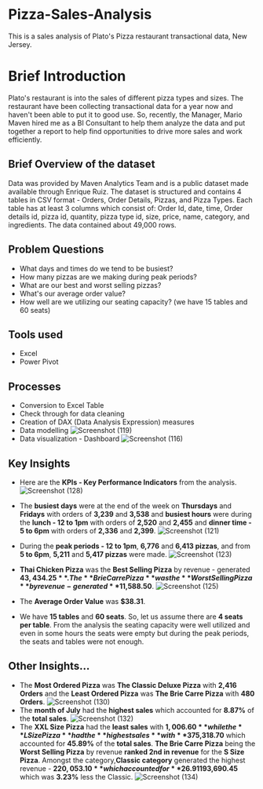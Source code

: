 # Pizza-Sales-Analysis
This is a sales analysis of Plato's Pizza restaurant transactional data, New Jersey.
# Brief Introduction
Plato's restaurant is into the sales of different pizza types and sizes. The restaurant have been collecting transactional data for a year now and haven't been able to put it to good use. So, recently, the Manager, Mario Maven hired me as a BI Consultant to help them analyze the data and put together a report to help find opportunities to drive more sales and work efficiently. 
## Brief Overview of the dataset
Data was provided by Maven Analytics Team and is a public dataset made available through Enrique Ruiz. The dataset is structured and contains 4 tables in CSV format - Orders, Order Details, Pizzas, and Pizza Types. Each table has at least 3 columns which consist of: Order Id, date, time, Order details id, pizza id, quantity, pizza type id, size, price, name, category, and ingredients. The data contained about 49,000 rows.
## Problem Questions
* What days and times do we tend to be busiest?
* How many pizzas are we making during peak periods?
* What are our best and worst selling pizzas?
* What's our average order value?
* How well are we utilizing our seating capacity? (we have 15 tables and 60 seats)
## Tools used
* Excel
* Power Pivot
## Processes
* Conversion to Excel Table
* Check through for data cleaning
* Creation of DAX (Data Analysis Expression) measures
* Data modelling
![Screenshot (119)](https://github.com/SamadTechGuy/Pizza-Sales-Analysis-Report/assets/97789215/d4026580-f1f8-4717-a5c7-51c85eeb78a5)
* Data visualization - Dashboard
![Screenshot (116)](https://github.com/SamadTechGuy/Pizza-Sales-Analysis-Report/assets/97789215/a20596f7-eb80-41b0-b269-a2203290c5e5)
## Key Insights
* Here are the **KPIs - Key Performance Indicators** from the analysis. 
![Screenshot (128)](https://github.com/SamadTechGuy/Pizza-Sales-Analysis-Report/assets/97789215/d8d6690c-be22-4553-ad88-57493679276d)

* The **busiest days** were at the end of the week on **Thursdays** and **Fridays** with orders of **3,239** and **3,538** and **busiest hours** were during the **lunch - 12 to 1pm** with orders of **2,520** and **2,455** and **dinner time - 5 to 6pm** with orders of **2,336** and **2,399**.
![Screenshot (121)](https://github.com/SamadTechGuy/Pizza-Sales-Analysis-Report/assets/97789215/52aaae9c-35a5-4b80-b186-b9893254b75a)

* During the **peak periods - 12 to 1pm**, **6,776** and **6,413 pizzas**, and from **5 to 6pm**, **5,211** and **5,417 pizzas** were made.
![Screenshot (123)](https://github.com/SamadTechGuy/Pizza-Sales-Analysis-Report/assets/97789215/9769693c-15b1-4f61-87a6-08f505765c9a)
* **Thai Chicken Pizza** was the **Best Selling Pizza** by revenue - generated **$43,434.25**. The **Brie Carre Pizza** was the **Worst Selling Pizza** by revenue - generated **$11,588.50**.
![Screenshot (125)](https://github.com/SamadTechGuy/Pizza-Sales-Analysis-Report/assets/97789215/855faa46-37f3-4bfe-92b2-dca817fe438b)
* The **Average Order Value** was **$38.31**.
* We have **15 tables** and **60 seats**. So, let us assume there are **4 seats per table**. From the analysis the seating capacity were well utilized and even in some hours the seats were empty but during the peak periods, the seats and tables were not enough.
## Other Insights...
* The **Most Ordered Pizza** was **The Classic Deluxe Pizza** with **2,416 Orders** and the **Least Ordered Pizza** was **The Brie Carre Pizza** with **480 Orders**.
![Screenshot (130)](https://github.com/SamadTechGuy/Pizza-Sales-Analysis-Report/assets/97789215/f8749e89-f56b-4593-92c1-7c846049d530)
*  The **month of July** had the **highest sales** which accounted for **8.87%** of the **total sales**.
![Screenshot (132)](https://github.com/SamadTechGuy/Pizza-Sales-Analysis-Report/assets/97789215/c190234b-3324-47db-9cc3-18e1cdf8b12f)
* The **XXL Size Pizza** had the **least sales** with **$1,006.60** while the **L Size Pizza** had the **highest sales** with **$375,318.70** which accounted for **45.89%** of the **total sales**. **The Brie Carre Pizza** being the **Worst Selling Pizza** by revenue **ranked 2nd in revenue** for the **S Size Pizza**. Amongst the category,**Classic category** generated the highest revenue - **$220,053.10** which accounted for **26.91%** of the total sales compared to **Veggie category** that had the least revenue - **$193,690.45** which was **3.23%** less the Classic.
![Screenshot (134)](https://github.com/SamadTechGuy/Pizza-Sales-Analysis-Report/assets/97789215/d39ce994-6813-4000-aec4-133706b10562)





















